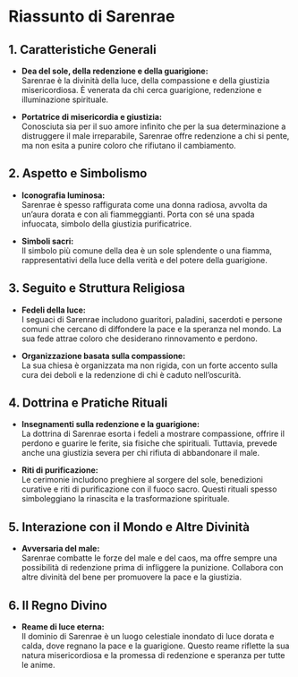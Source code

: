 # Riassunto di Sarenrae

## 1. Caratteristiche Generali
- **Dea del sole, della redenzione e della guarigione:**  
  Sarenrae è la divinità della luce, della compassione e della giustizia misericordiosa. È venerata da chi cerca guarigione, redenzione e illuminazione spirituale.

- **Portatrice di misericordia e giustizia:**  
  Conosciuta sia per il suo amore infinito che per la sua determinazione a distruggere il male irreparabile, Sarenrae offre redenzione a chi si pente, ma non esita a punire coloro che rifiutano il cambiamento.

## 2. Aspetto e Simbolismo
- **Iconografia luminosa:**  
  Sarenrae è spesso raffigurata come una donna radiosa, avvolta da un’aura dorata e con ali fiammeggianti. Porta con sé una spada infuocata, simbolo della giustizia purificatrice.

- **Simboli sacri:**  
  Il simbolo più comune della dea è un sole splendente o una fiamma, rappresentativi della luce della verità e del potere della guarigione.

## 3. Seguito e Struttura Religiosa
- **Fedeli della luce:**  
  I seguaci di Sarenrae includono guaritori, paladini, sacerdoti e persone comuni che cercano di diffondere la pace e la speranza nel mondo. La sua fede attrae coloro che desiderano rinnovamento e perdono.

- **Organizzazione basata sulla compassione:**  
  La sua chiesa è organizzata ma non rigida, con un forte accento sulla cura dei deboli e la redenzione di chi è caduto nell’oscurità.

## 4. Dottrina e Pratiche Rituali
- **Insegnamenti sulla redenzione e la guarigione:**  
  La dottrina di Sarenrae esorta i fedeli a mostrare compassione, offrire il perdono e guarire le ferite, sia fisiche che spirituali. Tuttavia, prevede anche una giustizia severa per chi rifiuta di abbandonare il male.

- **Riti di purificazione:**  
  Le cerimonie includono preghiere al sorgere del sole, benedizioni curative e riti di purificazione con il fuoco sacro. Questi rituali spesso simboleggiano la rinascita e la trasformazione spirituale.

## 5. Interazione con il Mondo e Altre Divinità
- **Avversaria del male:**  
  Sarenrae combatte le forze del male e del caos, ma offre sempre una possibilità di redenzione prima di infliggere la punizione. Collabora con altre divinità del bene per promuovere la pace e la giustizia.

## 6. Il Regno Divino
- **Reame di luce eterna:**  
  Il dominio di Sarenrae è un luogo celestiale inondato di luce dorata e calda, dove regnano la pace e la guarigione. Questo reame riflette la sua natura misericordiosa e la promessa di redenzione e speranza per tutte le anime.
